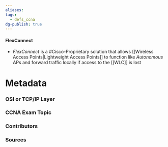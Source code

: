 ```yaml
---
aliases: 
tags:
  - defs_ccna
dg-publish: true
---
```

#### FlexConnect
- *FlexConnect* is a #Cisco-Proprietary  solution that allows [[Wireless Access Points|Lightweight Access Points]] to function like *Autonomous* APs and forward traffic locally if access to the [[WLC]] is lost




# Metadata
### OSI or TCP/IP Layer

### CCNA Exam Topic

### Contributors

### Sources

